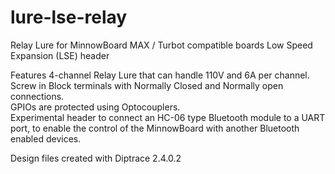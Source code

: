 # lure-lse-relay  
Relay Lure for MinnowBoard MAX / Turbot compatible boards Low Speed Expansion (LSE) header  

Features
4-channel Relay Lure that can handle 110V and 6A per channel.  
Screw in Block terminals with Normally Closed and Normally open connections.   
GPIOs are protected using Optocouplers.    
Experimental header to connect an HC-06 type Bluetooth module to a UART port, to enable the control of the MinnowBoard with another Bluetooth enabled devices. 

Design files created with Diptrace 2.4.0.2  
